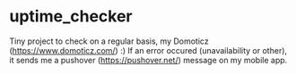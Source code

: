 # uptime_checker

Tiny project to check on a regular basis, my Domoticz (https://www.domoticz.com/) :)
If an error occured (unavailability or other), it sends me a pushover (https://pushover.net/) message on my mobile app.
